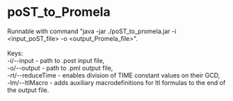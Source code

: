 # poST_to_Promela
Runnable with command "java -jar ./poST_to_promela.jar -i <input_poST_file> -o <output_Promela_file>".<br/>
<br/>
Keys:<br/>
-i/--input - path to .post input file,<br/>
-o/--output - path to .pml output file,<br/>
-rt/--reduceTime - enables division of TIME constant values on their GCD,<br/>
-lm/--ltlMacro - adds auxiliary macrodefinitions for ltl formulas to the end of the output file.
